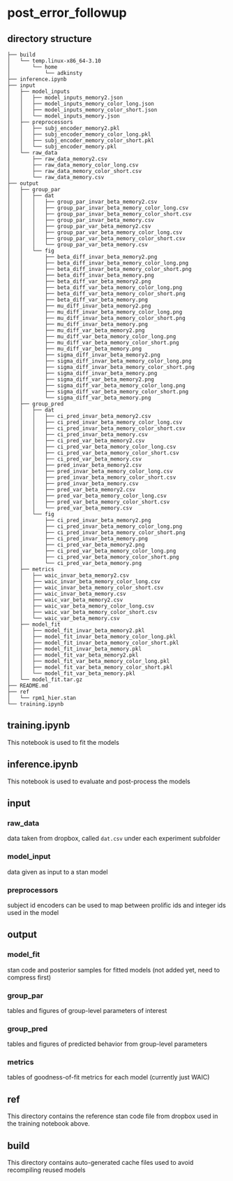 # post_error_followup

## directory structure
    ├── build
    │   └── temp.linux-x86_64-3.10
    │       └── home
    │           └── adkinsty
    ├── inference.ipynb
    ├── input
    │   ├── model_inputs
    │   │   ├── model_inputs_memory2.json
    │   │   ├── model_inputs_memory_color_long.json
    │   │   ├── model_inputs_memory_color_short.json
    │   │   └── model_inputs_memory.json
    │   ├── preprocessors
    │   │   ├── subj_encoder_memory2.pkl
    │   │   ├── subj_encoder_memory_color_long.pkl
    │   │   ├── subj_encoder_memory_color_short.pkl
    │   │   └── subj_encoder_memory.pkl
    │   └── raw_data
    │       ├── raw_data_memory2.csv
    │       ├── raw_data_memory_color_long.csv
    │       ├── raw_data_memory_color_short.csv
    │       └── raw_data_memory.csv
    ├── output
    │   ├── group_par
    │   │   ├── dat
    │   │   │   ├── group_par_invar_beta_memory2.csv
    │   │   │   ├── group_par_invar_beta_memory_color_long.csv
    │   │   │   ├── group_par_invar_beta_memory_color_short.csv
    │   │   │   ├── group_par_invar_beta_memory.csv
    │   │   │   ├── group_par_var_beta_memory2.csv
    │   │   │   ├── group_par_var_beta_memory_color_long.csv
    │   │   │   ├── group_par_var_beta_memory_color_short.csv
    │   │   │   └── group_par_var_beta_memory.csv
    │   │   └── fig
    │   │       ├── beta_diff_invar_beta_memory2.png
    │   │       ├── beta_diff_invar_beta_memory_color_long.png
    │   │       ├── beta_diff_invar_beta_memory_color_short.png
    │   │       ├── beta_diff_invar_beta_memory.png
    │   │       ├── beta_diff_var_beta_memory2.png
    │   │       ├── beta_diff_var_beta_memory_color_long.png
    │   │       ├── beta_diff_var_beta_memory_color_short.png
    │   │       ├── beta_diff_var_beta_memory.png
    │   │       ├── mu_diff_invar_beta_memory2.png
    │   │       ├── mu_diff_invar_beta_memory_color_long.png
    │   │       ├── mu_diff_invar_beta_memory_color_short.png
    │   │       ├── mu_diff_invar_beta_memory.png
    │   │       ├── mu_diff_var_beta_memory2.png
    │   │       ├── mu_diff_var_beta_memory_color_long.png
    │   │       ├── mu_diff_var_beta_memory_color_short.png
    │   │       ├── mu_diff_var_beta_memory.png
    │   │       ├── sigma_diff_invar_beta_memory2.png
    │   │       ├── sigma_diff_invar_beta_memory_color_long.png
    │   │       ├── sigma_diff_invar_beta_memory_color_short.png
    │   │       ├── sigma_diff_invar_beta_memory.png
    │   │       ├── sigma_diff_var_beta_memory2.png
    │   │       ├── sigma_diff_var_beta_memory_color_long.png
    │   │       ├── sigma_diff_var_beta_memory_color_short.png
    │   │       └── sigma_diff_var_beta_memory.png
    │   ├── group_pred
    │   │   ├── dat
    │   │   │   ├── ci_pred_invar_beta_memory2.csv
    │   │   │   ├── ci_pred_invar_beta_memory_color_long.csv
    │   │   │   ├── ci_pred_invar_beta_memory_color_short.csv
    │   │   │   ├── ci_pred_invar_beta_memory.csv
    │   │   │   ├── ci_pred_var_beta_memory2.csv
    │   │   │   ├── ci_pred_var_beta_memory_color_long.csv
    │   │   │   ├── ci_pred_var_beta_memory_color_short.csv
    │   │   │   ├── ci_pred_var_beta_memory.csv
    │   │   │   ├── pred_invar_beta_memory2.csv
    │   │   │   ├── pred_invar_beta_memory_color_long.csv
    │   │   │   ├── pred_invar_beta_memory_color_short.csv
    │   │   │   ├── pred_invar_beta_memory.csv
    │   │   │   ├── pred_var_beta_memory2.csv
    │   │   │   ├── pred_var_beta_memory_color_long.csv
    │   │   │   ├── pred_var_beta_memory_color_short.csv
    │   │   │   └── pred_var_beta_memory.csv
    │   │   └── fig
    │   │       ├── ci_pred_invar_beta_memory2.png
    │   │       ├── ci_pred_invar_beta_memory_color_long.png
    │   │       ├── ci_pred_invar_beta_memory_color_short.png
    │   │       ├── ci_pred_invar_beta_memory.png
    │   │       ├── ci_pred_var_beta_memory2.png
    │   │       ├── ci_pred_var_beta_memory_color_long.png
    │   │       ├── ci_pred_var_beta_memory_color_short.png
    │   │       └── ci_pred_var_beta_memory.png
    │   ├── metrics
    │   │   ├── waic_invar_beta_memory2.csv
    │   │   ├── waic_invar_beta_memory_color_long.csv
    │   │   ├── waic_invar_beta_memory_color_short.csv
    │   │   ├── waic_invar_beta_memory.csv
    │   │   ├── waic_var_beta_memory2.csv
    │   │   ├── waic_var_beta_memory_color_long.csv
    │   │   ├── waic_var_beta_memory_color_short.csv
    │   │   └── waic_var_beta_memory.csv
    │   ├── model_fit
    │   │   ├── model_fit_invar_beta_memory2.pkl
    │   │   ├── model_fit_invar_beta_memory_color_long.pkl
    │   │   ├── model_fit_invar_beta_memory_color_short.pkl
    │   │   ├── model_fit_invar_beta_memory.pkl
    │   │   ├── model_fit_var_beta_memory2.pkl
    │   │   ├── model_fit_var_beta_memory_color_long.pkl
    │   │   ├── model_fit_var_beta_memory_color_short.pkl
    │   │   └── model_fit_var_beta_memory.pkl
    │   └── model_fit.tar.gz
    ├── README.md
    ├── ref
    │   └── rpm1_hier.stan
    └── training.ipynb

## training.ipynb
This notebook is used to fit the models
## inference.ipynb
This notebook is used to evaluate and post-process the models
## input
### raw_data 
data taken from dropbox, called `dat.csv` under each experiment subfolder
### model_input 
data given as input to a stan model
### preprocessors
subject id encoders can be used to map between prolific ids and integer ids used in the model
## output
### model_fit 
stan code and posterior samples for fitted models (not added yet, need to compress first) 
### group_par
tables and figures of group-level parameters of interest
### group_pred
tables and figures of predicted behavior from group-level parameters
### metrics
tables of goodness-of-fit metrics for each model (currently just WAIC)
## ref
This directory contains the reference stan code file from dropbox used in the training notebook above. 
## build
This directory contains auto-generated cache files used to avoid recompiling reused models
